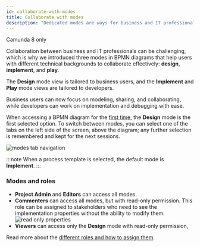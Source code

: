 ```yaml
---
id: collaborate-with-modes
title: Collaborate with modes
description: "Dedicated modes are ways for business and IT professionals to collaborate effectively."
---
```


<span class="badge badge--cloud">Camunda 8 only</span>

Collaboration between business and IT professionals can be challenging, which is why we introduced three modes in BPMN diagrams that help users with different technical backgrounds to collaborate effectively: **design**, **implement**, and **play**.

The **Design** mode view is tailored to business users, and the **Implement** and **Play** mode views are tailored to developers.

Business users can now focus on modeling, sharing, and collaborating, while developers can work on implementation and debugging with ease.

When accessing a BPMN diagram for the [first time](/components/modeler/web-modeler/modeling/model-your-first-diagram.md), the **Design** mode is the first selected option. To switch between modes, you can select one of the tabs on the left side of the screen, above the diagram; any further selection is remembered and kept for the next sessions.

![modes tab navigation](../img/mode-tab-navigation.png)

:::note
When a process template is selected, the default mode is **Implement**.
:::

### Modes and roles

- **Project Admin** and **Editors** can access all modes.
- **Commenters** can access all modes, but with read-only permission. This role can be assigned to stakeholders who need to see the implementation properties without the ability to modify them.
  ![read only properties](../img/read-only-properties.png)
- **Viewers** can access only the **Design** mode with read-only permission,

Read more about the [different roles and how to assign them](./collaboration.md#access-rights-and-permissions).
